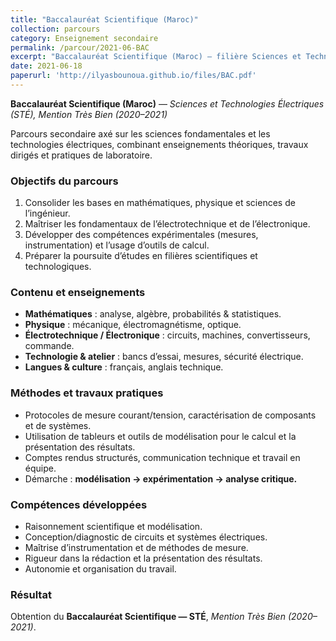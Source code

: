 ```yaml
---
title: "Baccalauréat Scientifique (Maroc)"
collection: parcours
category: Enseignement secondaire
permalink: /parcour/2021-06-BAC
excerpt: "Baccalauréat Scientifique (Maroc) — filière Sciences et Technologies Électriques, Mention Très Bien (2020–2021)."
date: 2021-06-18
paperurl: 'http://ilyasbounoua.github.io/files/BAC.pdf'
---
```


**Baccalauréat Scientifique (Maroc)** — *Sciences et Technologies Électriques (STÉ), Mention Très Bien (2020–2021)*

Parcours secondaire axé sur les sciences fondamentales et les technologies électriques, combinant enseignements théoriques, travaux dirigés et pratiques de laboratoire.

### Objectifs du parcours
1. Consolider les bases en mathématiques, physique et sciences de l’ingénieur.  
2. Maîtriser les fondamentaux de l’électrotechnique et de l’électronique.  
3. Développer des compétences expérimentales (mesures, instrumentation) et l’usage d’outils de calcul.  
4. Préparer la poursuite d’études en filières scientifiques et technologiques.

### Contenu et enseignements
- **Mathématiques** : analyse, algèbre, probabilités & statistiques.  
- **Physique** : mécanique, électromagnétisme, optique.  
- **Électrotechnique / Électronique** : circuits, machines, convertisseurs, commande.  
- **Technologie & atelier** : bancs d’essai, mesures, sécurité électrique.  
- **Langues & culture** : français, anglais technique.

### Méthodes et travaux pratiques
- Protocoles de mesure courant/tension, caractérisation de composants et de systèmes.  
- Utilisation de tableurs et outils de modélisation pour le calcul et la présentation des résultats.  
- Comptes rendus structurés, communication technique et travail en équipe.  
- Démarche : **modélisation → expérimentation → analyse critique.**

### Compétences développées
- Raisonnement scientifique et modélisation.  
- Conception/diagnostic de circuits et systèmes électriques.  
- Maîtrise d’instrumentation et de méthodes de mesure.  
- Rigueur dans la rédaction et la présentation des résultats.  
- Autonomie et organisation du travail.

### Résultat
Obtention du **Baccalauréat Scientifique — STÉ**, *Mention Très Bien (2020–2021)*.